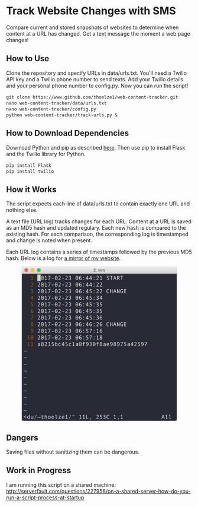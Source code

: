 # Track Website Changes with SMS
Compare current and stored snapshots of websites to determine when content at a URL has changed. Get a text message the moment a web page changes!

## How to Use
Clone the repository and specify URLs in data/urls.txt. You'll need a Twilio API key and a Twilio phone number to send texts. Add your Twilio details and your personal phone number to config.py. Now you can run the script!

    git clone https://www.github.com/thoelze1/web-content-tracker.git
    nano web-content-tracker/data/urls.txt
    nano web-content-tracker/config.py
    python web-content-tracker/track-urls.py &

## How to Download Dependencies 

Download Python and pip as described [here](http://thelazylog.com/install-python-as-local-user-on-linux/). Then use pip to install Flask and the Twilio library for Python.

    pip install Flask
    pip install twilio

## How it Works
The script expects each line of data/urls.txt to contain exactly one URL and nothing else.

A text file (URL log) tracks changes for each URL. Content at a URL is saved as an MD5 hash and updated regulary. Each new hash is compared to the existing hash. For each comparison, the corresponding log is timestamped and change is noted when present.

Each URL log contains a series of timestamps followed by the previous MD5 hash. Below is a log for [a mirror of my website](http://bingweb.binghamton.edu/~thoelze1/).

<p align="center">
  <img src="log.jpg" width="420px" height="auto"/>
</p>

## Dangers
Saving files without sanitizing them can be dangerous.

## Work in Progress
I am running this script on a shared machine: http://serverfault.com/questions/227958/on-a-shared-server-how-do-you-run-a-script-process-at-startup
